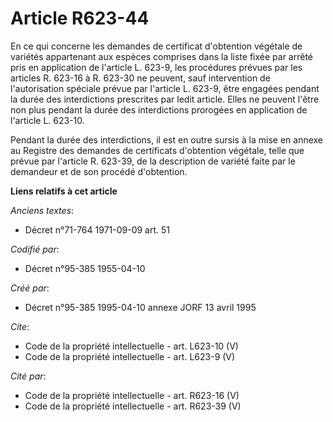 # Article R623-44

En ce qui concerne les demandes de certificat d'obtention végétale de variétés appartenant aux espèces comprises dans la
liste fixée par arrêté pris en application de l'article L. 623-9, les procédures prévues par les articles R. 623-16 à R.
623-30 ne peuvent, sauf intervention de l'autorisation spéciale prévue par l'article L. 623-9, être engagées pendant la durée
des interdictions prescrites par ledit article. Elles ne peuvent l'être non plus pendant la durée des interdictions prorogées
en application de l'article L. 623-10. 

Pendant la durée des interdictions, il est en outre sursis à la mise en annexe au Registre des demandes de certificats
d'obtention végétale, telle que prévue par l'article R. 623-39, de la description de variété faite par le demandeur et de son
procédé d'obtention.

**Liens relatifs à cet article**

_Anciens textes_:

  - Décret n°71-764 1971-09-09 art. 51

_Codifié par_:

  - Décret n°95-385 1955-04-10

_Créé par_:

  - Décret n°95-385 1995-04-10 annexe JORF 13 avril 1995

_Cite_:

  - Code de la propriété intellectuelle - art. L623-10 (V)
  - Code de la propriété intellectuelle - art. L623-9 (V)

_Cité par_:

  - Code de la propriété intellectuelle - art. R623-16 (V)
  - Code de la propriété intellectuelle - art. R623-39 (V)
